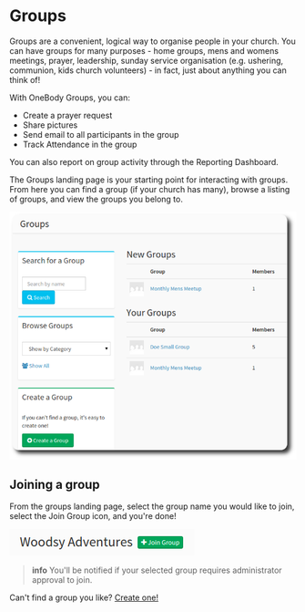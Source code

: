 # Groups

Groups are a convenient, logical way to organise people in your church. You can have groups for many purposes - home groups,  mens and womens meetings, prayer, leadership, sunday service organisation (e.g. ushering, communion, kids church volunteers) - in fact, just about anything you can think of!

With OneBody Groups, you can:

* Create a prayer request
* Share pictures
* Send email to all participants in the group
* Track Attendance in the group

You can also report on group activity through the Reporting Dashboard.



The Groups landing page is your starting point for interacting with groups. From here you can find a group (if your church has many), browse a listing of groups, and view the groups you belong to.

![Groups Landing Page](/img/groups/groups-1.png)

## Joining a group
From the groups landing page, select the group name you would like to join, select the Join Group icon, and you're done!

![Join a Group](/img/groups/groups-2.png)

>**info** You'll be notified if your selected group requires administrator approval to join.

Can't find a group you like? [Create one!](/groups/creating_a_group.html)

